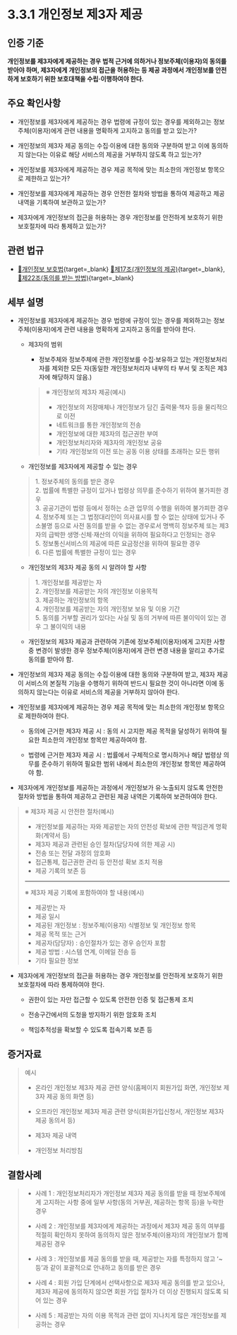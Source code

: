 # 3.3.1 개인정보 제3자 제공

## 인증 기준

**개인정보를 제3자에게 제공하는 경우 법적 근거에 의하거나 정보주체(이용자)의 동의를 받아야 하며, 제3자에게 개인정보의 접근을 허용하는 등 제공 과정에서 개인정보를 안전하게 보호하기 위한 보호대책을 수립·이행하여야 한다.**

## 주요 확인사항

- 개인정보를 제3자에게 제공하는 경우 법령에 규정이 있는 경우를 제외하고는 정보주체(이용자)에게 관련 내용을 명확하게 고지하고 동의를 받고 있는가?

- 개인정보의 제3자 제공 동의는 수집·이용에 대한 동의와 구분하여 받고 이에 동의하지 않는다는 이유로 해당 서비스의 제공을 거부하지 않도록 하고 있는가?

- 개인정보를 제3자에게 제공하는 경우 제공 목적에 맞는 최소한의 개인정보 항목으로 제한하고 있는가?

- 개인정보를 제3자에게 제공하는 경우 안전한 절차와 방법을 통하여 제공하고 제공 내역을 기록하여 보관하고 있는가?

- 제3자에게 개인정보의 접근을 허용하는 경우 개인정보를 안전하게 보호하기 위한 보호절차에 따라 통제하고 있는가?

## 관련 법규

- [🔗개인정보 보호법][개인정보 보호법 제17조]{target=_blank} [🔗제17조(개인정보의 제공)][개인정보 보호법 제17조 부분]{target=_blank}, [🔗제22조(동의를 받는 방법)][개인정보 보호법 제22조 부분]{target=_blank}

## 세부 설명

- 개인정보를 제3자에게 제공하는 경우 법령에 규정이 있는 경우를 제외하고는 정보주체(이용자)에게 관련 내용을 명확하게 고지하고 동의를 받아야 한다.

    - 제3자의 범위

        - 정보주체와 정보주체에 관한 개인정보를 수집·보유하고 있는 개인정보처리자를 제외한 모든 자(동일한 개인정보처리자 내부의 타 부서 및 조직은 제3자에 해당하지 않음.)

        >
        > ※ 개인정보의 제3자 제공(예시)
        >
        > - 개인정보의 저장매체나 개인정보가 담긴 출력물·책자 등을 물리적으로 이전
        > - 네트워크를 통한 개인정보의 전송
        > - 개인정보에 대한 제3자의 접근권한 부여
        > - 개인정보처리자와 제3자의 개인정보 공유
        > - 기타 개인정보의 이전 또는 공동 이용 상태를 초래하는 모든 행위

    - 개인정보를 제3자에게 제공할 수 있는 경우
    >
    > 1\. 정보주체의 동의를 받은 경우  
    > 2\. 법률에 특별한 규정이 있거나 법령상 의무를 준수하기 위하여 불가피한 경우  
    > 3\. 공공기관이 법령 등에서 정하는 소관 업무의 수행을 위하여 불가피한 경우  
    > 4\. 정보주체 또는 그 법정대리인이 의사표시를 할 수 없는 상태에 있거나 주소불명 등으로 사전 동의를 받을 수 없는 경우로서 명백히 정보주체 또는 제3자의 급박한 생명·신체·재산의 이익을 위하여 필요하다고 인정되는 경우  
    > 5\. 정보통신서비스의 제공에 따른 요금정산을 위하여 필요한 경우  
    > 6\. 다른 법률에 특별한 규정이 있는 경우  

    - 개인정보의 제3자 제공 동의 시 알려야 할 사항
    >
    > 1\. 개인정보를 제공받는 자  
    > 2\. 개인정보를 제공받는 자의 개인정보 이용목적  
    > 3\. 제공하는 개인정보의 항목  
    > 4\. 개인정보를 제공받는 자의 개인정보 보유 및 이용 기간  
    > 5\. 동의를 거부할 권리가 있다는 사실 및 동의 거부에 따른 불이익이 있는 경우 그 불이익의 내용  

    - 개인정보의 제3자 제공과 관련하여 기존에 정보주체(이용자)에게 고지한 사항 중 변경이 발생한 경우 정보주체(이용자)에게 관련 변경 내용을 알리고 추가로 동의를 받아야 함.

- 개인정보의 제3자 제공 동의는 수집·이용에 대한 동의와 구분하여 받고, 제3자 제공이 서비스의 본질적 기능을 수행하기 위하여 반드시 필요한 것이 아니라면 이에 동의하지 않는다는 이유로 서비스의 제공을 거부하지 않아야 한다.

- 개인정보를 제3자에게 제공하는 경우 제공 목적에 맞는 최소한의 개인정보 항목으로 제한하여야 한다.

    - 동의에 근거한 제3자 제공 시 : 동의 시 고지한 제공 목적을 달성하기 위하여 필요한 최소한의 개인정보 항목만 제공하여야 함.

    - 법령에 근거한 제3자 제공 시 : 법률에서 구체적으로 명시하거나 해당 법령상 의무를 준수하기 위하여 필요한 범위 내에서 최소한의 개인정보 항목만 제공하여야 함.

- 제3자에게 개인정보를 제공하는 과정에서 개인정보가 유·노출되지 않도록 안전한 절차와 방법을 통하여 제공하고 관련된 제공 내역은 기록하여 보관하여야 한다.
>
> ※ 제3자 제공 시 안전한 절차(예시)
>
> - 개인정보를 제공하는 자와 제공받는 자의 안전성 확보에 관한 책임관계 명확화(계약서 등)
> - 제3자 제공과 관련된 승인 절차(담당자에 의한 제공 시)
> - 전송 또는 전달 과정의 암호화
> - 접근통제, 접근권한 관리 등 안전성 확보 조치 적용
> - 제공 기록의 보존 등
>
> ---
>
> ※ 제3자 제공 기록에 포함하여야 할 내용(예시)
>
> - 제공받는 자
> - 제공 일시
> - 제공된 개인정보 : 정보주체(이용자) 식별정보 및 개인정보 항목
> - 제공 목적 또는 근거
> - 제공자(담당자) : 승인절차가 있는 경우 승인자 포함
> - 제공 방법 : 시스템 연계, 이메일 전송 등
> - 기타 필요한 정보

- 제3자에게 개인정보의 접근을 허용하는 경우 개인정보를 안전하게 보호하기 위한 보호절차에 따라 통제하여야 한다.

    - 권한이 있는 자만 접근할 수 있도록 안전한 인증 및 접근통제 조치

    - 전송구간에서의 도청을 방지하기 위한 암호화 조치

    - 책임추적성을 확보할 수 있도록 접속기록 보존 등

## 증거자료

> 예시
>
> - 온라인 개인정보 제3자 제공 관련 양식(홈페이지 회원가입 화면, 개인정보 제3자 제공 동의 화면 등)
>
> - 오프라인 개인정보 제3자 제공 관련 양식(회원가입신청서, 개인정보 제3자 제공 동의서 등)
>
> - 제3자 제공 내역
>
> - 개인정보 처리방침

## 결함사례

> - 사례 1 : 개인정보처리자가 개인정보 제3자 제공 동의를 받을 때 정보주체에게 고지하는 사항 중에 일부 사항(동의 거부권, 제공하는 항목 등)을 누락한 경우
>
> - 사례 2 : 개인정보를 제3자에게 제공하는 과정에서 제3자 제공 동의 여부를 적절히 확인하지 못하여 동의하지 않은 정보주체(이용자)의 개인정보가 함께 제공된 경우
>
> - 사례 3 : 개인정보를 제공 동의를 받을 때, 제공받는 자를 특정하지 않고 ʻ~ 등ʼ과 같이 포괄적으로 안내하고 동의를 받은 경우
>
> - 사례 4 : 회원 가입 단계에서 선택사항으로 제3자 제공 동의를 받고 있으나, 제3자 제공에 동의하지 않으면 회원 가입 절차가 더 이상 진행되지 않도록 되어 있는 경우
>
> - 사례 5 : 제공받는 자의 이용 목적과 관련 없이 지나치게 많은 개인정보를 제공하는 경우

[개인정보 보호법 제17조]: https://www.law.go.kr/법령/개인정보보호법/(20200805,16930,20200204)/제17조 "개인정보 보호법 제17조"
[개인정보 보호법 제17조 부분]: https://www.law.go.kr/법령/개인정보보호법/제17조 "개인정보 보호법 제17조 부분"
[개인정보 보호법 제22조 부분]: https://www.law.go.kr/법령/개인정보보호법/제22조 "개인정보 보호법 제22조 부분"
